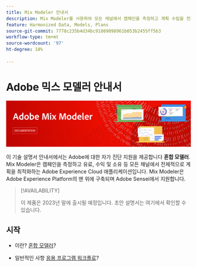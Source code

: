 ```yaml
---
title: Mix Modeler 안내서
description: Mix Modeler를 사용하여 모든 채널에서 캠페인을 측정하고 계획 수립을 전체적으로 최적화하는 방법에 대해 알아봅니다.
feature: Harmonized Data, Models, Plans
source-git-commit: 7778c235b4d34bc91869098961b053b2455ff5b3
workflow-type: tm+mt
source-wordcount: '97'
ht-degree: 18%

---
```



# Adobe 믹스 모델러 안내서

![배너](assets/mix-modeler-banner.png)

이 기술 설명서 안내서에서는 Adobe에 대한 자가 진단 지원을 제공합니다 **혼합 모델러**. Mix Modeler은 캠페인을 측정하고 유료, 수익 및 소유 등 모든 채널에서 전체적으로 계획을 최적화하는 Adobe Experience Cloud 애플리케이션입니다. Mix Modeler은 Adobe Experience Platform의 맨 위에 구축되며 Adobe Sensei에서 지원합니다.

>[!AVAILABILITY]
>
>이 제품은 2023년 말에 출시될 예정입니다. 초안 설명서는 여기에서 확인할 수 있습니다.

## 시작

* 이란? [혼합 모델러](get-started/about.md)?

* 일반적인 사항 [응용 프로그램 워크플로](get-started/workflow.md)?
